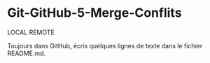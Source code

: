 # Git-GitHub-5-Merge-Conflits

LOCAL 
REMOTE

Toujours dans GitHub, écris quelques lignes de texte dans le fichier README.md.
